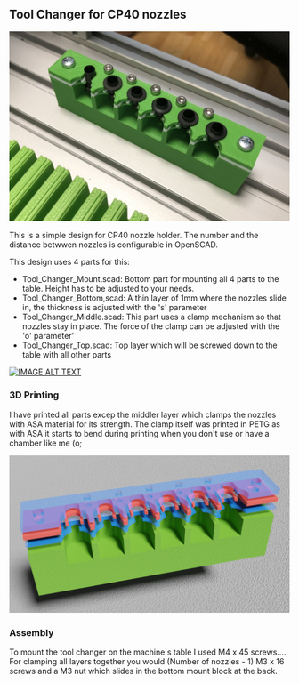 ## Tool Changer for CP40 nozzles

![CP40 tool Changer](tool_changer.jpg)

This is a simple design for CP40 nozzle holder.
The number and the distance betwwen nozzles is configurable in OpenSCAD.

This design uses 4 parts for this:

- Tool_Changer_Mount.scad: Bottom part for mounting all 4 parts to the table. Height has to be adjusted to your needs.
- Tool_Changer_Bottom,scad: A thin layer of 1mm where the nozzles slide in, the thickness is adjusted with the 's' parameter
- Tool_Changer_Middle.scad: This part uses a clamp mechanism so that nozzles stay in place. The force of the clamp can be adjusted with the 'o' parameter'
- Tool_Changer_Top.scad: Top layer which will be screwed down to the table with all other parts

[![IMAGE ALT TEXT](https://i9.ytimg.com/vi/qcL0MLGex4M/mq2.jpg?sqp=CKTZ5PkF&rs=AOn4CLDw-2wxv0D9ip1hgE0e9RDCtVD1XA)](https://youtu.be/qcL0MLGex4M "CP40 Nozzle Changer")

### 3D Printing

I have printed all parts excep the middler layer which clamps the nozzles with ASA material for its strength.
The clamp itself was printed in PETG as with ASA it starts to bend during printing when you don't use or have a chamber like me (o;

![CP40 tool Changer](Tool_Changer.png)

### Assembly

To mount the tool changer on the machine's table I used M4 x 45 screws....
For clamping all layers together you would (Number of nozzles - 1) M3 x 16 screws and a M3 nut which slides in the bottom mount block at the back.
